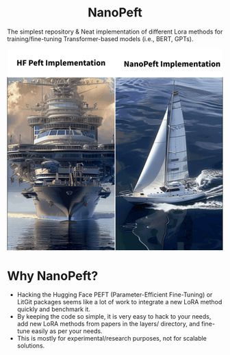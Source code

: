 <div align="center">
<h1>NanoPeft</h1>
</div>

The simplest repository & Neat implementation of different Lora methods for training/fine-tuning Transformer-based models (i.e., BERT, GPTs).

<img width="600px" src="https://raw.githubusercontent.com/monk1337/MultiMedQA/main/assets/nanopeft_final.png">



# Why NanoPeft?
- Hacking the Hugging Face PEFT (Parameter-Efficient Fine-Tuning) or LitGit packages seems like a lot of work to integrate a new LoRA method quickly and benchmark it.
- By keeping the code so simple, it is very easy to hack to your needs, add new LoRA methods from papers in the layers/ directory, and fine-tune easily as per your needs.
- This is mostly for experimental/research purposes, not for scalable solutions.
